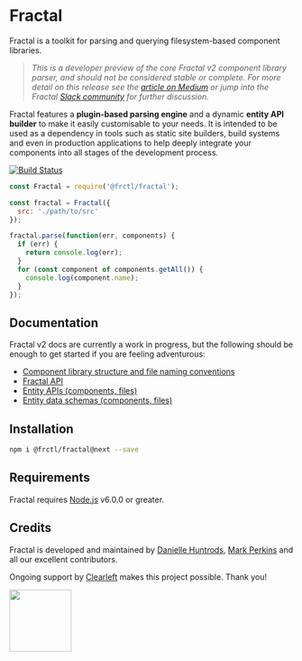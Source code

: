 # Fractal

Fractal is a toolkit for parsing and querying filesystem-based component libraries.

> _This is a developer preview of the core Fractal v2 component library parser, and should not be considered stable or complete. For more detail on this release see the [article on Medium](https://medium.com/@frctl/dev-preview-fractal-component-parser-v2-d119a1d8bac7#.rl1rsdpw3) or jump into the Fractal [Slack community](http://slack.fractal.build) for further discussion._

Fractal features a **plugin-based parsing engine** and a dynamic **entity API builder** to make it easily customisable to your needs. It is intended to be used as a dependency in tools such as static site builders, build systems and even in production applications to help deeply integrate your components into all stages of the development process.

[![Build Status](https://img.shields.io/travis/frctl/fractal/v2.svg?style=flat-square)](https://travis-ci.org/frctl/fractal)
<!-- [![NPM Version](https://img.shields.io/npm/v/@frctl/fractal.svg?style=flat-square)](https://www.npmjs.com/package/@frctl/fractal) -->

```js
const Fractal = require('@frctl/fractal');

const fractal = Fractal({
  src: './path/to/src'
});

fractal.parse(function(err, components) {
  if (err) {
    return console.log(err);
  }
  for (const component of components.getAll()) {
    console.log(component.name);
  }
});

```

## Documentation

Fractal v2 docs are currently a work in progress, but the following should be enough to get started if you are feeling adventurous:

* [Component library structure and file naming conventions](/docs/directory-structure.md)
* [Fractal API](/docs/fractal.md)
* [Entity APIs (components, files)](/docs/entity-apis.md)
* [Entity data schemas (components, files)](/docs/entity-schemas.md)

## Installation

```bash
npm i @frctl/fractal@next --save
```

## Requirements

Fractal requires [Node.js](https://nodejs.org) v6.0.0 or greater.

## Credits

Fractal is developed and maintained by [Danielle Huntrods](http://github.com/dkhuntrods), [Mark Perkins](http://github.com/allmarkedup) and all our excellent contributors.

Ongoing support by [Clearleft](https://clearleft.com) makes this project possible. Thank you!

<a href="https://clearleft.com"><img width="110" src="http://clearleft.s3.amazonaws.com/logo.png"></a>
